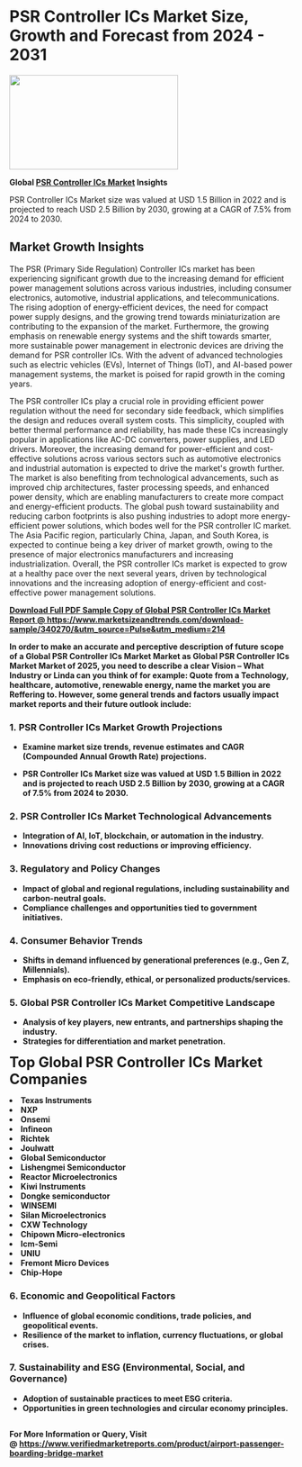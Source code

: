 <H1>PSR Controller ICs Market Size, Growth and Forecast from 2024 - 2031</H1><img class="aligncenter size-medium wp-image-584254" src="https://thirdeyenews.in/wp-content/uploads/2024/09/Global-Market-Research-300x168.jpeg" alt="" width="300" height="168" /><p><strong>Global&nbsp;<a href="https://www.marketsizeandtrends.com/download-sample/340270/&amp;utm_source=Pulse&amp;utm_medium=214">PSR Controller ICs Market</a> Insights</strong></p><p>PSR Controller ICs Market size was valued at USD 1.5 Billion in 2022 and is projected to reach USD 2.5 Billion by 2030, growing at a CAGR of 7.5% from 2024 to 2030.</p><p><h2>Market Growth Insights</h2> <p>The PSR (Primary Side Regulation) Controller ICs market has been experiencing significant growth due to the increasing demand for efficient power management solutions across various industries, including consumer electronics, automotive, industrial applications, and telecommunications. The rising adoption of energy-efficient devices, the need for compact power supply designs, and the growing trend towards miniaturization are contributing to the expansion of the market. Furthermore, the growing emphasis on renewable energy systems and the shift towards smarter, more sustainable power management in electronic devices are driving the demand for PSR controller ICs. With the advent of advanced technologies such as electric vehicles (EVs), Internet of Things (IoT), and AI-based power management systems, the market is poised for rapid growth in the coming years.</p> <p><strong><a href="#"></a></strong></p> <p>The PSR controller ICs play a crucial role in providing efficient power regulation without the need for secondary side feedback, which simplifies the design and reduces overall system costs. This simplicity, coupled with better thermal performance and reliability, has made these ICs increasingly popular in applications like AC-DC converters, power supplies, and LED drivers. Moreover, the increasing demand for power-efficient and cost-effective solutions across various sectors such as automotive electronics and industrial automation is expected to drive the market's growth further. The market is also benefiting from technological advancements, such as improved chip architectures, faster processing speeds, and enhanced power density, which are enabling manufacturers to create more compact and energy-efficient products. The global push toward sustainability and reducing carbon footprints is also pushing industries to adopt more energy-efficient power solutions, which bodes well for the PSR controller IC market. The Asia Pacific region, particularly China, Japan, and South Korea, is expected to continue being a key driver of market growth, owing to the presence of major electronics manufacturers and increasing industrialization. Overall, the PSR controller ICs market is expected to grow at a healthy pace over the next several years, driven by technological innovations and the increasing adoption of energy-efficient and cost-effective power management solutions.</p> <p><strong><a href="#"></p><p><span class=""><strong>Download Full PDF Sample Copy of Global PSR Controller ICs Market Report</strong> @ <a href="https://www.marketsizeandtrends.com/download-sample/340270/&amp;utm_source=Pulse&amp;utm_medium=214" target="_blank">https://www.marketsizeandtrends.com/download-sample/340270/&amp;utm_source=Pulse&amp;utm_medium=214</a></span></p><p>In order to make an accurate and perceptive description of future scope of a Global&nbsp;PSR Controller ICs Market Market as Global&nbsp;PSR Controller ICs Market Market of 2025, you need to describe a clear Vision &ndash; What Industry or Linda can you think of for example: Quote from a Technology, healthcare, automotive, renewable energy, name the market you are Reffering to. However, some general trends and factors usually impact market reports and their future outlook include:</p><h3>1.&nbsp;<strong>PSR Controller ICs Market Growth Projections</strong></h3><ul><li>Examine market size trends, revenue estimates and CAGR (Compounded Annual Growth Rate) projections.</li><li><p>PSR Controller ICs Market size was valued at USD 1.5 Billion in 2022 and is projected to reach USD 2.5 Billion by 2030, growing at a CAGR of 7.5% from 2024 to 2030.</p></li></ul><h3>2.&nbsp;<strong>PSR Controller ICs Market Technological Advancements</strong></h3><ul><li>Integration of AI, IoT, blockchain, or automation in the industry.</li><li>Innovations driving cost reductions or improving efficiency.</li></ul><h3>3.&nbsp;<strong>Regulatory and Policy Changes</strong></h3><ul><li>Impact of global and regional regulations, including sustainability and carbon-neutral goals.</li><li>Compliance challenges and opportunities tied to government initiatives.</li></ul><h3>4.&nbsp;<strong>Consumer Behavior Trends</strong></h3><ul><li>Shifts in demand influenced by generational preferences (e.g., Gen Z, Millennials).</li><li>Emphasis on eco-friendly, ethical, or personalized products/services.</li></ul><h3>5.&nbsp;<strong>Global PSR Controller ICs Market Competitive Landscape</strong></h3><ul><li>Analysis of key players, new entrants, and partnerships shaping the industry.</li><li>Strategies for differentiation and market penetration.</li></ul><p data-pm-slice="1 1 []"><span style="color: inherit; font-family: inherit; font-size: 25px;">Top Global PSR Controller ICs Market Companies</span></p><div class="" data-test-id=""><p><li>Texas Instruments</li><li> NXP</li><li> Onsemi</li><li> Infineon</li><li> Richtek</li><li> Joulwatt</li><li> Global Semiconductor</li><li> Lishengmei Semiconductor</li><li> Reactor Microelectronics</li><li> Kiwi Instruments</li><li> Dongke semiconductor</li><li> WINSEMI</li><li> Silan Microelectronics</li><li> CXW Technology</li><li> Chipown Micro-electronics</li><li> Icm-Semi</li><li> UNIU</li><li> Fremont Micro Devices</li><li> Chip-Hope</li></p></div><h3>6.&nbsp;<strong>Economic and Geopolitical Factors</strong></h3><ul><li>Influence of global economic conditions, trade policies, and geopolitical events.</li><li>Resilience of the market to inflation, currency fluctuations, or global crises.</li></ul><h3>7.&nbsp;<strong>Sustainability and ESG (Environmental, Social, and Governance)</strong></h3><ul><li>Adoption of sustainable practices to meet ESG criteria.</li><li>Opportunities in green technologies and circular economy principles.</li></ul><h2><strong style="font-size: 14px;">For More Information or Query, Visit @&nbsp;</strong><a style="background-color: #ffffff; font-size: 14px;" href="https://www.marketsizeandtrends.com/report/psr-controller-ics-market/" target="_blank">https://www.verifiedmarketreports.com/product/airport-passenger-boarding-bridge-market</a></h2>
